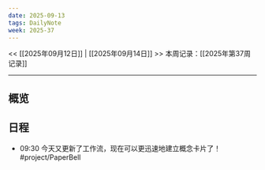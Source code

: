 ```yaml
---
date: 2025-09-13
tags: DailyNote
week: 2025-37
---
```

<< [[2025年09月12日]] | [[2025年09月14日]] >>
本周记录：[[2025年第37周记录]]

-----

## 概览

## 日程

- 09:30 今天又更新了工作流，现在可以更迅速地建立概念卡片了！ #project/PaperBell  